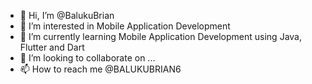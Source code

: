 - 👋 Hi, I’m @BalukuBrian
- 👀 I’m interested in Mobile Application Development
- 🌱 I’m currently learning Mobile Application Development using Java, Flutter and Dart
- 💞️ I’m looking to collaborate on ...
- 📫 How to reach me @BALUKUBRIAN6

<!---
BalukuBrian/BalukuBrian is a ✨ special ✨ repository because its `README.md` (this file) appears on your GitHub profile.
You can click the Preview link to take a look at your changes.
--->

